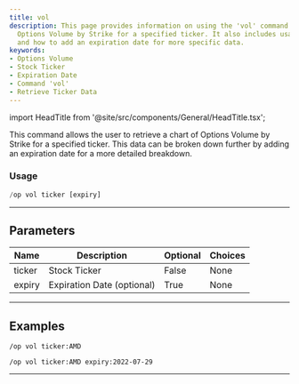 ```yaml
---
title: vol
description: This page provides information on using the 'vol' command in retrieving
  Options Volume by Strike for a specified ticker. It also includes usage examples
  and how to add an expiration date for more specific data.
keywords:
- Options Volume
- Stock Ticker
- Expiration Date
- Command 'vol'
- Retrieve Ticker Data
---
```


import HeadTitle from '@site/src/components/General/HeadTitle.tsx';

<HeadTitle title="vol - Options - Discord - Reference | OpenBB Bot Docs" />

This command allows the user to retrieve a chart of Options Volume by Strike for a specified ticker. This data can be broken down further by adding an expiration date for a more detailed breakdown.

### Usage

```python wordwrap
/op vol ticker [expiry]
```

---

## Parameters

| Name | Description | Optional | Choices |
| ---- | ----------- | -------- | ------- |
| ticker | Stock Ticker | False | None |
| expiry | Expiration Date (optional) | True | None |


---

## Examples

```
/op vol ticker:AMD
```

```
/op vol ticker:AMD expiry:2022-07-29
```

---

